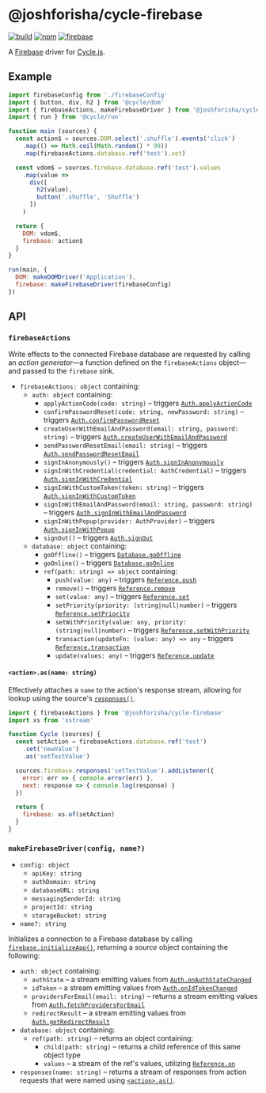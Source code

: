 # @joshforisha/cycle-firebase

[![build](https://img.shields.io/travis/joshforisha/cycle-firebase.svg)](https://travis-ci.org/joshforisha/cycle-firebase)
[![npm](https://img.shields.io/npm/v/@joshforisha/cycle-firebase.svg)](https://www.npmjs.com/package/@joshforisha/cycle-firebase)
[![firebase](https://img.shields.io/badge/firebase-v4-ba8baf.svg)](https://github.com/firebase/firebase-js-sdk/releases/tag/v4)

A [Firebase](https://firebase.google.com/) driver for [Cycle.js](http://cycle.js.org).

## Example

```js
import firebaseConfig from './firebaseConfig'
import { button, div, h2 } from '@cycle/dom'
import { firebaseActions, makeFirebaseDriver } from '@joshforisha/cycle-firebase'
import { run } from '@cycle/run'

function main (sources) {
  const action$ = sources.DOM.select('.shuffle').events('click')
    .map(() => Math.ceil(Math.random() * 99))
    .map(firebaseActions.database.ref('test').set)

  const vdom$ = sources.firebase.database.ref('test').values
    .map(value =>
      div([
        h2(value),
        button('.shuffle', 'Shuffle')
      ])
    )

  return {
    DOM: vdom$,
    firebase: action$
  }
}

run(main, {
  DOM: makeDOMDriver('Application'),
  firebase: makeFirebaseDriver(firebaseConfig)
})
```

## API

### <a id="firebaseActions"></a> `firebaseActions`

Write effects to the connected Firebase database are requested by calling an _action generator_&mdash;a function defined on the `firebaseActions` object&mdash;and passed to the `firebase` sink.

* `firebaseActions: object` containing:
  * `auth: object` containing:
    * <a id="firebaseActions.auth.applyActionCode"></a> `applyActionCode(code: string)` – triggers [`Auth.applyActionCode`](https://firebase.google.com/docs/reference/js/firebase.auth.Auth#applyActionCode)
    * <a id="firebaseActions.auth.confirmPasswordReset"></a> `confirmPasswordReset(code: string, newPassword: string)` – triggers [`Auth.confirmPasswordReset`](https://firebase.google.com/docs/reference/js/firebase.auth.Auth#confirmPasswordReset)
    * <a id="firebaseActions.auth.createUserWithEmailAndPassword"></a> `createUserWithEmailAndPassword(email: string, password: string)` – triggers [`Auth.createUserWithEmailAndPassword`](https://firebase.google.com/docs/reference/js/firebase.auth.Auth#createUserWithEmailAndPassword)
    * <a id="firebaseActions.auth.sendPasswordResetEmail"></a> `sendPasswordResetEmail(email: string)` – triggers [`Auth.sendPasswordResetEmail`](https://firebase.google.com/docs/reference/js/firebase.auth.Auth#sendPasswordResetEmail)
    * <a id="firebaseActions.auth.signInAnonymously"></a> `signInAnonymously()` – triggers [`Auth.signInAnonymously`](https://firebase.google.com/docs/reference/js/firebase.auth.Auth#signInAnonymously)
    * <a id="firebaseActions.auth.signInWithCredential"></a> `signInWithCredential(credential: AuthCredential)` – triggers [`Auth.signInWithCredential`](https://firebase.google.com/docs/reference/js/firebase.auth.Auth#signInWithCredential)
    * <a id="firebaseActions.auth.signInWithCustomToken"></a> `signInWithCustomToken(token: string)` – triggers [`Auth.signInWithCustomToken`](https://firebase.google.com/docs/reference/js/firebase.auth.Auth#signInWithCustomToken)
    * <a id="firebaseActions.auth.signInWithEmailAndPassword"></a> `signInWithEmailAndPassword(email: string, password: string)` – triggers [`Auth.signInWithEmailAndPassword`](https://firebase.google.com/docs/reference/js/firebase.auth.Auth#signInWithEmailAndPassword)
    * <a id="firebaseActions.auth.signInWithPopup"></a> `signInWithPopup(provider: AuthProvider)` – triggers [`Auth.signInWithPopup`](https://firebase.google.com/docs/reference/js/firebase.auth.Auth#signInWithPopup)
    * <a id="firebaseActions.auth.signOut"></a> `signOut()` – triggers [`Auth.signOut`](https://firebase.google.com/docs/reference/js/firebase.auth.Auth#signOut)
  * `database: object` containing:
    * <a id="firebaseActions.database.goOffline"></a> `goOffline()` – triggers [`Database.goOffline`](https://firebase.google.com/docs/reference/js/firebase.database.Database#goOffline)
    * <a id="firebaseActions.database.goOnline"></a> `goOnline()` – triggers [`Database.goOnline`](https://firebase.google.com/docs/reference/js/firebase.database.Database#goOnline)
    * `ref(path: string) => object` containing:
      * <a id="firebaseActions.database.ref.push"></a> `push(value: any)` – triggers [`Reference.push`](https://firebase.google.com/docs/reference/js/firebase.database.Reference#push)
      * <a id="firebaseActions.database.ref.remove"></a> `remove()` – triggers [`Reference.remove`](https://firebase.google.com/docs/reference/js/firebase.database.Reference#remove)
      * <a id="firebaseActions.database.ref.set"></a> `set(value: any)` – triggers [`Reference.set`](https://firebase.google.com/docs/reference/js/firebase.database.Reference#set)
      * <a id="firebaseActions.database.ref.setPriority"></a> `setPriority(priority: (string|null|number)` – triggers [`Reference.setPriority`](https://firebase.google.com/docs/reference/js/firebase.database.Reference#setPriority)
      * <a id="firebaseActions.database.ref.setWithPriority"></a> `setWithPriority(value: any, priority: (string|null|number)` – triggers [`Reference.setWithPriority`](https://firebase.google.com/docs/reference/js/firebase.database.Reference#setWithPriority)
      * <a id="firebaseActions.database.ref.transaction"></a> `transaction(updateFn: (value: any) => any` – triggers [`Reference.transaction`](https://firebase.google.com/docs/reference/js/firebase.database.Reference#transaction)
      * <a id="firebaseActions.database.ref.update"></a> `update(values: any)` – triggers [`Reference.update`](https://firebase.google.com/docs/reference/js/firebase.database.Reference#update)

#### <a id="firebaseAction-as"></a> `<action>.as(name: string)`

Effectively attaches a `name` to the action's response stream, allowing for lookup using the source's [`responses()`](#source.responses).

```js
import { firebaseActions } from '@joshforisha/cycle-firebase'
import xs from 'xstream'

function Cycle (sources) {
  const setAction = firebaseActions.database.ref('test')
    .set('newValue')
    .as('setTestValue')

  sources.firebase.responses('setTestValue').addListener({
    error: err => { console.error(err) },
    next: response => { console.log(response) }
  })

  return {
    firebase: xs.of(setAction)
  }
}
```

### <a id="makeFirebaseDriver"></a> `makeFirebaseDriver(config, name?)`

* `config: object`
  * `apiKey: string`
  * `authDomain: string`
  * `databaseURL: string`
  * `messagingSenderId: string`
  * `projectId: string`
  * `storageBucket: string`
* `name?: string`

Initializes a connection to a Firebase database by calling [`firebase.initializeApp()`](https://firebase.google.com/docs/reference/js/firebase#.initializeApp), returning a _source_ object containing the following:

* `auth: object` containing:
  * <a id="source.auth.authState"></a> `authState` – a stream emitting values from [`Auth.onAuthStateChanged`](https://firebase.google.com/docs/reference/js/firebase.auth.Auth#onAuthStateChanged)
  * <a id="source.auth.idToken"></a> `idToken` – a stream emitting values from [`Auth.onIdTokenChanged`](https://firebase.google.com/docs/reference/js/firebase.auth.Auth#onIdTokenChanged)
  * <a id="source.auth.providersForEmail"></a> `providersForEmail(email: string)` – returns a stream emitting values from [`Auth.fetchProvidersForEmail`](https://firebase.google.com/docs/reference/js/firebase.auth.Auth#fetchProvidersForEmail)
  * <a id="source.auth.redirectResult"></a> `redirectResult` – a stream emitting values from [`Auth.getRedirectResult`](https://firebase.google.com/docs/reference/js/firebase.auth.Auth#getRedirectResult)
* `database: object` containing:
  * <a id="source.database.ref"></a> `ref(path: string)` – returns an object containing:
    * <a id="source.database.ref.child"></a> `child(path: string)` – returns a child reference of this same object type
    * <a id="source.database.ref.values"></a> `values` – a stream of the ref's values, utilizing [`Reference.on`](https://firebase.google.com/docs/reference/js/firebase.database.Reference#on)
* <a id="source.responses"></a> `responses(name: string)` – returns a stream of responses from action requests that were named using [`<action>.as()`](#firebaseAction-as).
